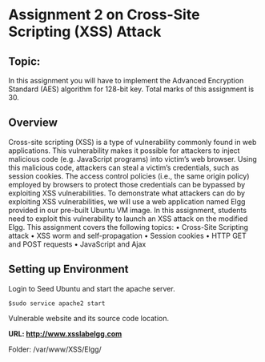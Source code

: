 # Assignment 2 on Cross-Site Scripting (XSS) Attack

## Topic:

In this assignment you will have to implement the Advanced Encryption Standard (AES)
algorithm for 128-bit key. Total marks of this assignment is 30.

## Overview

Cross-site scripting (XSS) is a type of vulnerability commonly found in web applications. This
vulnerability makes it possible for attackers to inject malicious code (e.g. JavaScript programs)
into victim’s web browser. Using this malicious code, attackers can steal a victim’s credentials,
such as session cookies. The access control policies (i.e., the same origin policy) employed by
browsers to protect those credentials can be bypassed by exploiting XSS vulnerabilities.
To demonstrate what attackers can do by exploiting XSS vulnerabilities, we will use a web
application named Elgg provided in our pre-built Ubuntu VM image. In this assignment, students
need to exploit this vulnerability to launch an XSS attack on the modified Elgg. This assignment
covers the following topics:
• Cross-Site Scripting attack
• XSS worm and self-propagation
• Session cookies
• HTTP GET and POST requests
• JavaScript and Ajax

## Setting up Environment

Login to Seed Ubuntu and start the apache server.


`$sudo service apache2 start`


Vulnerable website and its source code location.


**URL: http://www.xsslabelgg.com**


Folder: /var/www/XSS/Elgg/

